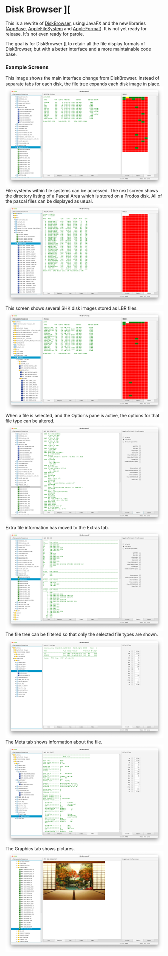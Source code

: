 # Disk Browser ][
This is a rewrite of [DiskBrowser](https://github.com/dmolony/diskbrowser), using JavaFX
 and the new libraries ([AppBase](https://github.com/dmolony/AppBase),
  [AppleFileSystem](https://github.com/dmolony/AppleFileSystem) and
   [AppleFormat](https://github.com/dmolony/AppleFormat)). It is not yet ready
  for release. It's not even ready for parole.
  
  The goal is for DiskBrowser ][ to retain all the file display formats of
   DiskBrowser, but with a better interface and a more maintainable code base.
   
### Example Screens
This image shows the main interface change from DiskBrowser. Instead of separate tabs
 for each disk, the file tree expands each disk image in place.
![Teaser](screens/teaser.png?raw=true "This will change")
File systems within file systems can be accessed. The next screen shows the directory
listing of a Pascal Area which is stored on a Prodos disk. All of the pascal files can
be displayed as usual.
![Teaser](screens/teaser7.png?raw=true "Pascal area on a prodos disk image")
This screen shows several SHK disk images stored as LBR files.
![Teaser](screens/teaser8.png?raw=true "SHK files on a prodos disk image")
When a file is selected, and the Options pane is active, the options for that
 file type can be altered.
![Teaser](screens/teaser2.png?raw=true "Don't rely on this")
Extra file information has moved to the Extras tab.
![Teaser](screens/teaser3.png?raw=true "Other file types will have different output")
The file tree can be filtered so that only the selected file types are shown.
![Teaser](screens/teaser4.png?raw=true "BXY files")
The Meta tab shows information about the file.
![Teaser](screens/teaser5.png?raw=true "Meta")
The Graphics tab shows pictures.
![Teaser](screens/teaser6.png?raw=true "Graphics")